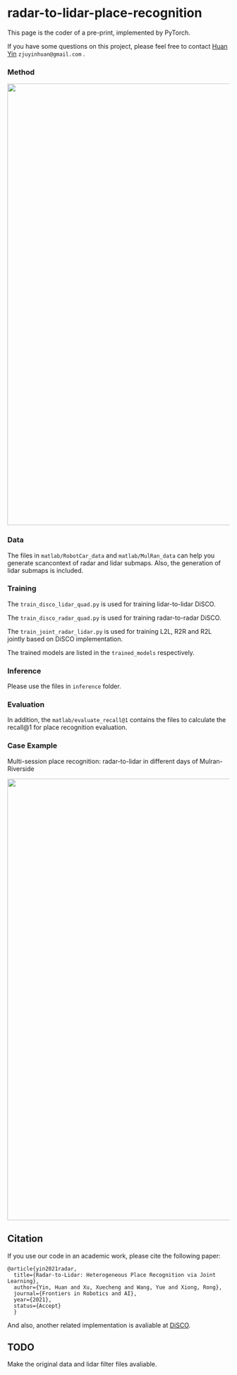 # radar-to-lidar-place-recognition

This page is the coder of a pre-print, implemented by PyTorch.

If you have some questions on this project, please feel free to contact [Huan Yin](https://yinhuan.site/) `zjuyinhuan@gmail.com` .

### Method
<img src="https://github.com/ZJUYH/radar-to-lidar-place-recognition/blob/main/image/methods.png" width= 1000>

### Data

The files in `matlab/RobotCar_data` and `matlab/MulRan_data` can help you generate scancontext of radar and lidar submaps. Also, the generation of lidar submaps is included.

### Training
The `train_disco_lidar_quad.py` is used for training lidar-to-lidar DiSCO.

The `train_disco_radar_quad.py` is used for training radar-to-radar DiSCO.

The `train_joint_radar_lidar.py` is used for training L2L, R2R and R2L jointly based on DiSCO implementation.

The trained models are listed in the `trained_models` respectively.

### Inference
Please use the files in `inference` folder.

### Evaluation

In addition, the `matlab/evaluate_recall@1` contains the files to calculate the recall@1 for place recognition evaluation.

### Case Example

Multi-session place recognition: radar-to-lidar in different days of Mulran-Riverside

<img src="https://github.com/ZJUYH/radar-to-lidar-place-recognition/blob/main/image/case.png" width= 1000>

## Citation 

If you use our code in an academic work, please cite the following paper:
        
    @article{yin2021radar,
      title={Radar-to-Lidar: Heterogeneous Place Recognition via Joint Learning},
      author={Yin, Huan and Xu, Xuecheng and Wang, Yue and Xiong, Rong},
      journal={Frontiers in Robotics and AI},
      year={2021},
      status={Accept}
      }

And also, another related implementation is avaliable at [DiSCO](https://github.com/MaverickPeter/DiSCO-pytorch).

## TODO

Make the original data and lidar filter files avaliable.
